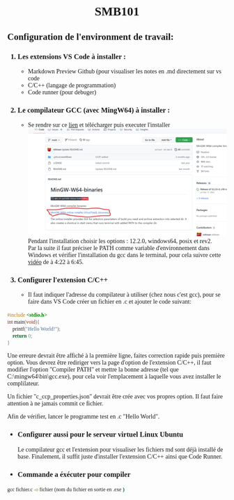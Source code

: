 <!-- ---------------CSS----------- -->
<style>
* {
    font-family: Verdana;
}

</style>
<!-- ---------------CSS----------- -->
<center><h1>SMB101</h1></center>

<h2>Configuration de l'environment de travail: </h2>

<ol>
     <h3><li> Les extensions VS Code à installer :</h3>
            <ul>
                <li>Markdown Preview Github (pour visualiser les notes en .md directement sur vs code</li>
                <li>C/C++ (langage de programmation)</li>
                <li> Code runner (pour debuger) </li>
            </ul>
        </li>
    <h3><li>Le compilateur GCC (avec MingW64) à installer :</h3>
            <ul>
                <li> Se rendre sur ce <a href="https://github.com/niXman/mingw-builds-binaries">lien</a> et télécharger puis executer l'installer
                <img src ="Openclassroom/compilateur.png">
                Pendant l'installation choisir les options : 12.2.0, windows64, posix et rev2.
                 <br>Par la suite il faut préciser le PATH comme variable d'environnement dans Windows et vérifier l'installation du gcc dans le terminal, pour cela suivre cette <a href="https://www.youtube.com/watch?v=8Jc26cmTtKM&ab_channel=GeekyScript">vidéo</a> de à 4:22 à 6:45.
                </li>
            </ul>
        </li>
    <h3><li> Configurer l'extension C/C++</h3>
            <ul>
                <li> Il faut indiquer l'adresse du compilateur à utiliser (chez nous c'est gcc), pour se faire dans VS Code créer un fichier en .c et ajouter le code suivant:
                </li>
            </ul>
        </li>
</ol>

```C
#include <stdio.h>
int main(void){
    printf("Hello World!");
    return 0;
}
```
<p>Une erreure devrait être affiché à la première ligne, faites correction rapide puis première option.
Vous devrez être rediriger vers la page d'option de l'extension C/C++, il faut modifier l'option "Compiler PATH" et mettre la bonne adresse (tel que C:\mingw64\bin\gcc.exe), pour cela voir l'emplacement à laquelle vous avez installer le complilateur.

Un fichier "c_ccp_properties.json" devrait être crée avec vos propres option. Il faut faire attention à ne jamais commit ce fichier.

Afin de vérifier, lancer le programme test en .c "Hello World".</p>

<ul>
    <h3><li> Configurer aussi pour le serveur virtuel Linux Ubuntu </h3>
    </li>
    <p>Le compilateur gcc et l'extension pour visualiser les fichiers md sont déjà installé de base.
    Finalement, il suffit juste d'installer l'extension C/C++ ainsi que Code Runner.</p>
    <h3><li>Commande a éxécuter pour compiler</h3></li>
</ul>

```cmd
gcc fichier.c -o fichier (nom du fichier en sortie en .exe )
```
